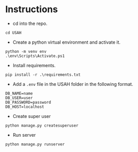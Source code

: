 # Instructions
- cd into the repo.
```shell
cd USAH
```
- Create a python virtual environment and activate it.
```shell
python -m venv env
.\env\Scripts\Activate.ps1
```
- Install requirements.
```shell
pip install -r .\requirements.txt
```
- Add a `.env` file in the USAH folder in the following format.
```.env
DB_NAME=name
DB_USER=user
DB_PASSWORD=password
DB_HOST=localhost
```
- Create super user
```shell
python manage.py createsuperuser
```
- Run server
```shell
python manage.py runserver
```
